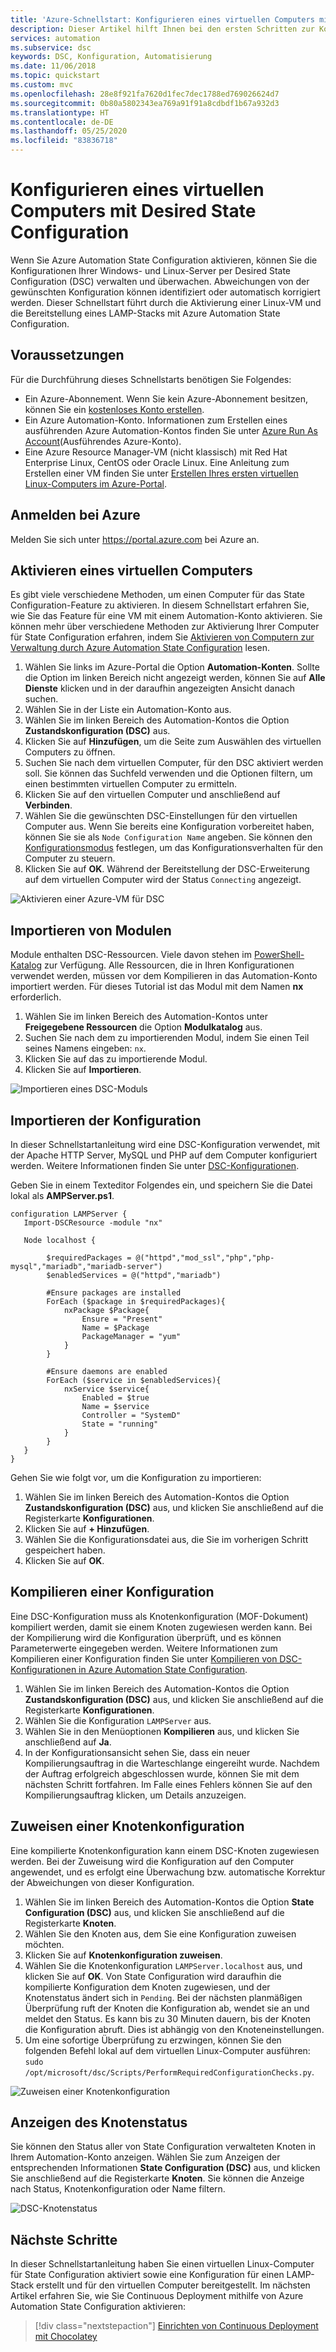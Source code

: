 ```yaml
---
title: 'Azure-Schnellstart: Konfigurieren eines virtuellen Computers mit Desired State Configuration | Microsoft-Dokumentation'
description: Dieser Artikel hilft Ihnen bei den ersten Schritten zur Konfiguration eines virtuellen Computers mit Desired State Configuration.
services: automation
ms.subservice: dsc
keywords: DSC, Konfiguration, Automatisierung
ms.date: 11/06/2018
ms.topic: quickstart
ms.custom: mvc
ms.openlocfilehash: 28e8f921fa7620d1fec7dec1788ed769026624d7
ms.sourcegitcommit: 0b80a5802343ea769a91f91a8cdbdf1b67a932d3
ms.translationtype: HT
ms.contentlocale: de-DE
ms.lasthandoff: 05/25/2020
ms.locfileid: "83836718"
---
```

# <a name="configure-a-vm-with-desired-state-configuration"></a>Konfigurieren eines virtuellen Computers mit Desired State Configuration

Wenn Sie Azure Automation State Configuration aktivieren, können Sie die Konfigurationen Ihrer Windows- und Linux-Server per Desired State Configuration (DSC) verwalten und überwachen. Abweichungen von der gewünschten Konfiguration können identifiziert oder automatisch korrigiert werden. Dieser Schnellstart führt durch die Aktivierung einer Linux-VM und die Bereitstellung eines LAMP-Stacks mit Azure Automation State Configuration.

## <a name="prerequisites"></a>Voraussetzungen

Für die Durchführung dieses Schnellstarts benötigen Sie Folgendes:

* Ein Azure-Abonnement. Wenn Sie kein Azure-Abonnement besitzen, können Sie ein [kostenloses Konto erstellen](https://azure.microsoft.com/free/).
* Ein Azure Automation-Konto. Informationen zum Erstellen eines ausführenden Azure Automation-Kontos finden Sie unter [Azure Run As Account](automation-sec-configure-azure-runas-account.md)(Ausführendes Azure-Konto).
* Eine Azure Resource Manager-VM (nicht klassisch) mit Red Hat Enterprise Linux, CentOS oder Oracle Linux. Eine Anleitung zum Erstellen einer VM finden Sie unter [Erstellen Ihres ersten virtuellen Linux-Computers im Azure-Portal](../virtual-machines/linux/quick-create-portal.md).

## <a name="sign-in-to-azure"></a>Anmelden bei Azure
Melden Sie sich unter https://portal.azure.com bei Azure an.

## <a name="enable-a-virtual-machine"></a>Aktivieren eines virtuellen Computers

Es gibt viele verschiedene Methoden, um einen Computer für das State Configuration-Feature zu aktivieren. In diesem Schnellstart erfahren Sie, wie Sie das Feature für eine VM mit einem Automation-Konto aktivieren. Sie können mehr über verschiedene Methoden zur Aktivierung Ihrer Computer für State Configuration erfahren, indem Sie [Aktivieren von Computern zur Verwaltung durch Azure Automation State Configuration](https://docs.microsoft.com/azure/automation/automation-dsc-onboarding) lesen.

1. Wählen Sie links im Azure-Portal die Option **Automation-Konten**. Sollte die Option im linken Bereich nicht angezeigt werden, können Sie auf **Alle Dienste** klicken und in der daraufhin angezeigten Ansicht danach suchen.
1. Wählen Sie in der Liste ein Automation-Konto aus.
1. Wählen Sie im linken Bereich des Automation-Kontos die Option **Zustandskonfiguration (DSC)** aus.
2. Klicken Sie auf **Hinzufügen**, um die Seite zum Auswählen des virtuellen Computers zu öffnen.
3. Suchen Sie nach dem virtuellen Computer, für den DSC aktiviert werden soll. Sie können das Suchfeld verwenden und die Optionen filtern, um einen bestimmten virtuellen Computer zu ermitteln.
4. Klicken Sie auf den virtuellen Computer und anschließend auf **Verbinden**.
5. Wählen Sie die gewünschten DSC-Einstellungen für den virtuellen Computer aus. Wenn Sie bereits eine Konfiguration vorbereitet haben, können Sie sie als `Node Configuration Name` angeben. Sie können den [Konfigurationsmodus](https://docs.microsoft.com/powershell/scripting/dsc/managing-nodes/metaConfig) festlegen, um das Konfigurationsverhalten für den Computer zu steuern.
6. Klicken Sie auf **OK**. Während der Bereitstellung der DSC-Erweiterung auf dem virtuellen Computer wird der Status `Connecting` angezeigt.

![Aktivieren einer Azure-VM für DSC](./media/automation-quickstart-dsc-configuration/dsc-onboard-azure-vm.png)

## <a name="import-modules"></a>Importieren von Modulen

Module enthalten DSC-Ressourcen. Viele davon stehen im [PowerShell-Katalog](https://www.powershellgallery.com) zur Verfügung. Alle Ressourcen, die in Ihren Konfigurationen verwendet werden, müssen vor dem Kompilieren in das Automation-Konto importiert werden. Für dieses Tutorial ist das Modul mit dem Namen **nx** erforderlich.

1. Wählen Sie im linken Bereich des Automation-Kontos unter **Freigegebene Ressourcen** die Option **Modulkatalog** aus.
1. Suchen Sie nach dem zu importierenden Modul, indem Sie einen Teil seines Namens eingeben: `nx`.
1. Klicken Sie auf das zu importierende Modul.
1. Klicken Sie auf **Importieren**.

![Importieren eines DSC-Moduls](./media/automation-quickstart-dsc-configuration/dsc-import-module-nx.png)

## <a name="import-the-configuration"></a>Importieren der Konfiguration

In dieser Schnellstartanleitung wird eine DSC-Konfiguration verwendet, mit der Apache HTTP Server, MySQL und PHP auf dem Computer konfiguriert werden. Weitere Informationen finden Sie unter [DSC-Konfigurationen](https://docs.microsoft.com/powershell/scripting/dsc/configurations/configurations).

Geben Sie in einem Texteditor Folgendes ein, und speichern Sie die Datei lokal als **AMPServer.ps1**.

```powershell-interactive
configuration LAMPServer {
   Import-DSCResource -module "nx"

   Node localhost {

        $requiredPackages = @("httpd","mod_ssl","php","php-mysql","mariadb","mariadb-server")
        $enabledServices = @("httpd","mariadb")

        #Ensure packages are installed
        ForEach ($package in $requiredPackages){
            nxPackage $Package{
                Ensure = "Present"
                Name = $Package
                PackageManager = "yum"
            }
        }

        #Ensure daemons are enabled
        ForEach ($service in $enabledServices){
            nxService $service{
                Enabled = $true
                Name = $service
                Controller = "SystemD"
                State = "running"
            }
        }
   }
}
```

Gehen Sie wie folgt vor, um die Konfiguration zu importieren:

1. Wählen Sie im linken Bereich des Automation-Kontos die Option **Zustandskonfiguration (DSC)** aus, und klicken Sie anschließend auf die Registerkarte **Konfigurationen**.
2. Klicken Sie auf **+ Hinzufügen**.
3. Wählen Sie die Konfigurationsdatei aus, die Sie im vorherigen Schritt gespeichert haben.
4. Klicken Sie auf **OK**.

## <a name="compile-a-configuration"></a>Kompilieren einer Konfiguration

Eine DSC-Konfiguration muss als Knotenkonfiguration (MOF-Dokument) kompiliert werden, damit sie einem Knoten zugewiesen werden kann. Bei der Kompilierung wird die Konfiguration überprüft, und es können Parameterwerte eingegeben werden. Weitere Informationen zum Kompilieren einer Konfiguration finden Sie unter [Kompilieren von DSC-Konfigurationen in Azure Automation State Configuration](automation-dsc-compile.md).

1. Wählen Sie im linken Bereich des Automation-Kontos die Option **Zustandskonfiguration (DSC)** aus, und klicken Sie anschließend auf die Registerkarte **Konfigurationen**.
1. Wählen Sie die Konfiguration `LAMPServer` aus.
1. Wählen Sie in den Menüoptionen **Kompilieren** aus, und klicken Sie anschließend auf **Ja**.
1. In der Konfigurationsansicht sehen Sie, dass ein neuer Kompilierungsauftrag in die Warteschlange eingereiht wurde. Nachdem der Auftrag erfolgreich abgeschlossen wurde, können Sie mit dem nächsten Schritt fortfahren. Im Falle eines Fehlers können Sie auf den Kompilierungsauftrag klicken, um Details anzuzeigen.

## <a name="assign-a-node-configuration"></a>Zuweisen einer Knotenkonfiguration

Eine kompilierte Knotenkonfiguration kann einem DSC-Knoten zugewiesen werden. Bei der Zuweisung wird die Konfiguration auf den Computer angewendet, und es erfolgt eine Überwachung bzw. automatische Korrektur der Abweichungen von dieser Konfiguration.

1. Wählen Sie im linken Bereich des Automation-Kontos die Option **State Configuration (DSC)** aus, und klicken Sie anschließend auf die Registerkarte **Knoten**.
1. Wählen Sie den Knoten aus, dem Sie eine Konfiguration zuweisen möchten.
1. Klicken Sie auf **Knotenkonfiguration zuweisen**.
1. Wählen Sie die Knotenkonfiguration `LAMPServer.localhost` aus, und klicken Sie auf **OK**. Von State Configuration wird daraufhin die kompilierte Konfiguration dem Knoten zugewiesen, und der Knotenstatus ändert sich in `Pending`. Bei der nächsten planmäßigen Überprüfung ruft der Knoten die Konfiguration ab, wendet sie an und meldet den Status. Es kann bis zu 30 Minuten dauern, bis der Knoten die Konfiguration abruft. Dies ist abhängig von den Knoteneinstellungen. 
1. Um eine sofortige Überprüfung zu erzwingen, können Sie den folgenden Befehl lokal auf dem virtuellen Linux-Computer ausführen: `sudo /opt/microsoft/dsc/Scripts/PerformRequiredConfigurationChecks.py`.

![Zuweisen einer Knotenkonfiguration](./media/automation-quickstart-dsc-configuration/dsc-assign-node-configuration.png)

## <a name="view-node-status"></a>Anzeigen des Knotenstatus

Sie können den Status aller von State Configuration verwalteten Knoten in Ihrem Automation-Konto anzeigen. Wählen Sie zum Anzeigen der entsprechenden Informationen **State Configuration (DSC)** aus, und klicken Sie anschließend auf die Registerkarte **Knoten**. Sie können die Anzeige nach Status, Knotenkonfiguration oder Name filtern.

![DSC-Knotenstatus](./media/automation-quickstart-dsc-configuration/dsc-node-status.png)

## <a name="next-steps"></a>Nächste Schritte

In dieser Schnellstartanleitung haben Sie einen virtuellen Linux-Computer für State Configuration aktiviert sowie eine Konfiguration für einen LAMP-Stack erstellt und für den virtuellen Computer bereitgestellt. Im nächsten Artikel erfahren Sie, wie Sie Continuous Deployment mithilfe von Azure Automation State Configuration aktivieren:

> [!div class="nextstepaction"]
> [Einrichten von Continuous Deployment mit Chocolatey](./automation-dsc-cd-chocolatey.md)